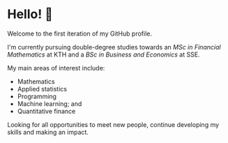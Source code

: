 # Hello! 💫

Welcome to the first iteration of my GitHub profile. 

I'm currently pursuing double-degree studies towards an *MSc in Financial Mathematics* at KTH and a *BSc in Business and Economics* at SSE. 

My main areas of interest include:

* Mathematics
* Applied statistics
* Programming
* Machine learning; and
* Quantitative finance

Looking for all opportunities to meet new people, continue developing my skills and making an impact.




<!---
hbrnld/hbrnld is a ✨ special ✨ repository because its `README.md` (this file) appears on your GitHub profile.
You can click the Preview link to take a look at your changes.
--->
